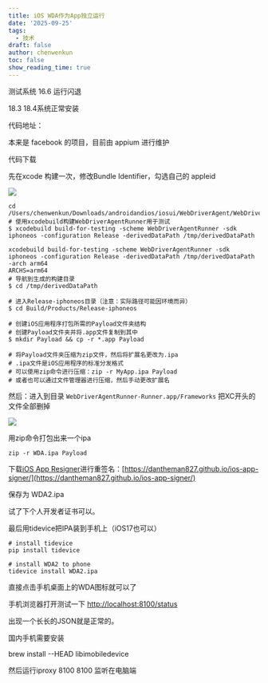 ```yaml
---
title: iOS WDA作为App独立运行
date: '2025-09-25'
tags:
  - 技术
draft: false
author: chenwenkun
toc: false
show_reading_time: true
---
```

测试系统 16.6 运行闪退

18.3 18.4系统正常安装

代码地址：

本来是 facebook 的项目，目前由 appium 进行维护

代码下载

先在xcode 构建一次，修改Bundle Identifier，勾选自己的 appleid

![](https://prod-files-secure.s3.us-west-2.amazonaws.com/c205fb54-92b2-4987-8be3-972b67d27acc/cb756a73-27bc-4b0d-951a-858df3344b59/image.png?X-Amz-Algorithm=AWS4-HMAC-SHA256&X-Amz-Content-Sha256=UNSIGNED-PAYLOAD&X-Amz-Credential=ASIAZI2LB466SVD7NZ6H%2F20251003%2Fus-west-2%2Fs3%2Faws4_request&X-Amz-Date=20251003T122000Z&X-Amz-Expires=3600&X-Amz-Security-Token=IQoJb3JpZ2luX2VjEKz%2F%2F%2F%2F%2F%2F%2F%2F%2F%2FwEaCXVzLXdlc3QtMiJIMEYCIQCC29L9E%2BTaugDYOBs5gxT3RDchH20PD6TMe4Uv0tzqcwIhAKO4C682ty9rHQF7DtHhY8Dy9iyDNLHGREOLs5Ym3syyKv8DCEQQABoMNjM3NDIzMTgzODA1IgxhEqTC5UXMhkdvL%2FIq3APWlxcbqTpIV%2B0Q054urk4DyAg8dUeqeZjhQ8K%2BpFRR5oM4r5zirZe%2B48%2FBA%2FXzYDsvi7ZMRsqydp5Q2YP9cJ9cZ6UNhU55hqk1eKOZVHmATkOS1O%2BquqSQOU929boWOgSTAUvJhaAtwNVgP0i1HSCahEePPXFeMCDyUzc%2BBdkVitXhFiG%2BLj6KSLoxMKxQgEIe0t%2B3yBlEGLA6S9vMKC305RCWsT1gvJcQR2ThKEe4qCR8sokwkqaXpbfsgYNeq5lrCRxEtuCqP1kw100lJdcKfVF9gW%2F70pEeCB%2BV77NhEEv%2BLVs5rJZSjCsI1ohao3nTG1mHsHyJsDvOwSWhy65S6Du8svqxJGagAY03AGeS6EydYvjkcwobHdlGK3NUo%2F2m2DL4agRN%2Fq4ZPvXJEM%2BZjp7Su6gqpqjYVEV6IZNsbziEaCoJqAbpzG38h%2B9aNbSlQ1qyF73fW6MZlOT%2FJk4R%2BCxCZIwJ5w2lUfAVP9UJ6Mbk8PpzmUAlqHYCkpszthJprrLc4AgeoDaYZerYp3mWSat7RlBN42prbuYk78AsyxiCpwHf8A6Jc8F58jrfQwhKgKGn4jB%2FKhmJ4EI7biCp4Mtv7oXqz4%2BexgU%2BjqvlGDKcaQuWJ9ejYtG6RzD55P7GBjqkAaLbStNhe8AxuCtnY5UuE%2FVbTNw%2BzyEI9N8EoUqon4M6IZb%2FJFAbGIfa8AInMXYfNvx82d6svT%2BG0yvpO7DJcdluPLspOMWY4EHnOuYWSkqhcmR%2BnyxYB%2F%2FR69rpeCO5VjtxfNNJx0njKojdUlWmXp%2BlqMSkB4KVnj%2BFPt4pr53Ouh8ii6y1zrORKEUvfiZDu3SaPla7X3PZpaUMr%2F0IkkQ5MwKF&X-Amz-Signature=d0a2a3361d849e9c165bd96490e46144a10e97f78fc254eefb25d733dec897e3&X-Amz-SignedHeaders=host&x-amz-checksum-mode=ENABLED&x-id=GetObject)

```shell
cd /Users/chenwenkun/Downloads/androidandios/iosui/WebDriverAgent/WebDriverAgent
# 使用xcodebuild构建WebDriverAgentRunner用于测试
$ xcodebuild build-for-testing -scheme WebDriverAgentRunner -sdk iphoneos -configuration Release -derivedDataPath /tmp/derivedDataPath

xcodebuild build-for-testing -scheme WebDriverAgentRunner -sdk iphoneos -configuration Release -derivedDataPath /tmp/derivedDataPath -arch arm64
ARCHS=arm64
# 导航到生成的构建目录
$ cd /tmp/derivedDataPath

# 进入Release-iphoneos目录（注意：实际路径可能因环境而异）
$ cd Build/Products/Release-iphoneos

# 创建iOS应用程序打包所需的Payload文件夹结构
# 创建Payload文件夹并将.app文件复制到其中
$ mkdir Payload && cp -r *.app Payload

# 将Payload文件夹压缩为zip文件，然后将扩展名更改为.ipa
# .ipa文件是iOS应用程序的标准分发格式
# 可以使用zip命令进行压缩：zip -r MyApp.ipa Payload
# 或者也可以通过文件管理器进行压缩，然后手动更改扩展名
```

然后：进入到目录 `WebDriverAgentRunner-Runner.app/Frameworks` 把XC开头的文件全部删掉

![](https://prod-files-secure.s3.us-west-2.amazonaws.com/c205fb54-92b2-4987-8be3-972b67d27acc/358b8d2b-1bfe-4fb9-beb5-83e1de5f201e/image.png?X-Amz-Algorithm=AWS4-HMAC-SHA256&X-Amz-Content-Sha256=UNSIGNED-PAYLOAD&X-Amz-Credential=ASIAZI2LB466SVD7NZ6H%2F20251003%2Fus-west-2%2Fs3%2Faws4_request&X-Amz-Date=20251003T122000Z&X-Amz-Expires=3600&X-Amz-Security-Token=IQoJb3JpZ2luX2VjEKz%2F%2F%2F%2F%2F%2F%2F%2F%2F%2FwEaCXVzLXdlc3QtMiJIMEYCIQCC29L9E%2BTaugDYOBs5gxT3RDchH20PD6TMe4Uv0tzqcwIhAKO4C682ty9rHQF7DtHhY8Dy9iyDNLHGREOLs5Ym3syyKv8DCEQQABoMNjM3NDIzMTgzODA1IgxhEqTC5UXMhkdvL%2FIq3APWlxcbqTpIV%2B0Q054urk4DyAg8dUeqeZjhQ8K%2BpFRR5oM4r5zirZe%2B48%2FBA%2FXzYDsvi7ZMRsqydp5Q2YP9cJ9cZ6UNhU55hqk1eKOZVHmATkOS1O%2BquqSQOU929boWOgSTAUvJhaAtwNVgP0i1HSCahEePPXFeMCDyUzc%2BBdkVitXhFiG%2BLj6KSLoxMKxQgEIe0t%2B3yBlEGLA6S9vMKC305RCWsT1gvJcQR2ThKEe4qCR8sokwkqaXpbfsgYNeq5lrCRxEtuCqP1kw100lJdcKfVF9gW%2F70pEeCB%2BV77NhEEv%2BLVs5rJZSjCsI1ohao3nTG1mHsHyJsDvOwSWhy65S6Du8svqxJGagAY03AGeS6EydYvjkcwobHdlGK3NUo%2F2m2DL4agRN%2Fq4ZPvXJEM%2BZjp7Su6gqpqjYVEV6IZNsbziEaCoJqAbpzG38h%2B9aNbSlQ1qyF73fW6MZlOT%2FJk4R%2BCxCZIwJ5w2lUfAVP9UJ6Mbk8PpzmUAlqHYCkpszthJprrLc4AgeoDaYZerYp3mWSat7RlBN42prbuYk78AsyxiCpwHf8A6Jc8F58jrfQwhKgKGn4jB%2FKhmJ4EI7biCp4Mtv7oXqz4%2BexgU%2BjqvlGDKcaQuWJ9ejYtG6RzD55P7GBjqkAaLbStNhe8AxuCtnY5UuE%2FVbTNw%2BzyEI9N8EoUqon4M6IZb%2FJFAbGIfa8AInMXYfNvx82d6svT%2BG0yvpO7DJcdluPLspOMWY4EHnOuYWSkqhcmR%2BnyxYB%2F%2FR69rpeCO5VjtxfNNJx0njKojdUlWmXp%2BlqMSkB4KVnj%2BFPt4pr53Ouh8ii6y1zrORKEUvfiZDu3SaPla7X3PZpaUMr%2F0IkkQ5MwKF&X-Amz-Signature=4db8587cba2e4c54ad7e1c76ad8d637e2b7c56fcbaf5930398e5bf2860c3882e&X-Amz-SignedHeaders=host&x-amz-checksum-mode=ENABLED&x-id=GetObject)

用zip命令打包出来一个ipa

```shell
zip -r WDA.ipa Payload
```

下载[iOS App Resigner](https://zhida.zhihu.com/search?content_id=237756070&content_type=Article&match_order=1&q=iOS%20App%20Resigner&zd_token=eyJhbGciOiJIUzI1NiIsInR5cCI6IkpXVCJ9.eyJpc3MiOiJ6aGlkYV9zZXJ2ZXIiLCJleHAiOjE3NDQzNTQ0ODAsInEiOiJpT1MgQXBwIFJlc2lnbmVyIiwiemhpZGFfc291cmNlIjoiZW50aXR5IiwiY29udGVudF9pZCI6MjM3NzU2MDcwLCJjb250ZW50X3R5cGUiOiJBcnRpY2xlIiwibWF0Y2hfb3JkZXIiOjEsInpkX3Rva2VuIjpudWxsfQ.XGwOKX0ujlvhojSuRT3SlA0sDFnQK-FxDJr60CX6YqU&zhida_source=entity)进行重签名：[https://dantheman827.github.io/ios-app-signer/](https://dantheman827.github.io/ios-app-signer/)

保存为 WDA2.ipa

试了下个人开发者证书可以。

最后用tidevice把IPA装到手机上（iOS17也可以）

```shell
# install tidevice
pip install tidevice

# install WDA2 to phone
tidevice install WDA2.ipa
```

直接点击手机桌面上的WDA图标就可以了

手机浏览器打开测试一下 [http://localhost:8100/status](http://localhost:8100/status)

出现一个长长的JSON就是正常的。

国内手机需要安装

brew install --HEAD libimobiledevice

然后运行iproxy 8100 8100 监听在电脑端
